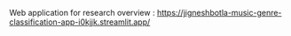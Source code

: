 Web application for research overview : https://jigneshbotla-music-genre-classification-app-i0kjjk.streamlit.app/
